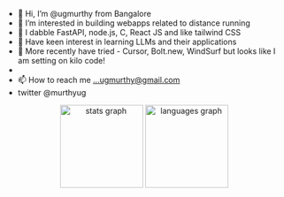 - 👋 Hi, I’m @ugmurthy from Bangalore
- 👀 I’m interested in building webapps related to distance running 
- 🌱 I dabble FastAPI, node.js, C, React JS and like tailwind CSS 
- 🌱 Have keen interest in learning LLMs and their applications
- 🌱 More recently have tried - Cursor, Bolt.new, WindSurf but looks like I am setting on kilo code!
-  
- 📫 How to reach me ...ugmurthy@gmail.com
-    twitter @murthyug

<div align="center">
  <img src="https://github-readme-stats.vercel.app/api?username=ugmurthy&hide_title=false&hide_rank=false&show_icons=true&include_all_commits=true&count_private=true&disable_animations=false&theme=dracula&locale=en&hide_border=false&order=1" height="150" alt="stats graph"  />
  <img src="https://github-readme-stats.vercel.app/api/top-langs?username=ugmurthy&locale=en&hide_title=false&layout=compact&card_width=320&langs_count=5&theme=dracula&hide_border=false&order=2" height="150" alt="languages graph"  />
</div>
<!---
###
![Profile Visits](https://img.shields.io/endpoint?url=https://yasinkalkan.com/api/githubvisitorstats/track/?user=ugmurthy)
<div align="center">
  ![Profile Visits](https://img.shields.io/endpoint?url=https://yasinkalkan.com/api/githubvisitorstats/track/?user=ugmurthy)
</div>

###


ugmurthy/ugmurthy is a ✨ special ✨ repository because its `README.md` (this file) appears on your GitHub profile.
You can click the Preview link to take a look at your changes.
--->
